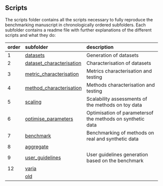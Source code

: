 
Scripts
-------

The scripts folder contains all the scripts necessary to fully reproduce the benchmarking manuscript in chronologically ordered subfolders. Each subfolder contains a readme file with further explanations of the different scripts and what they do:

| order | subfolder                                                                                                             | description                                                |
|:------|:----------------------------------------------------------------------------------------------------------------------|:-----------------------------------------------------------|
| 1     | [datasets](https://github.com/dynverse/dynbenchmark/tree/master/scripts/01-datasets)                                  | Generation of datasets                                     |
| 2     | [dataset\_characterisation](https://github.com/dynverse/dynbenchmark/tree/master/scripts/02-dataset_characterisation) | Characterisation of datasets                               |
| 3     | [metric\_characterisation](https://github.com/dynverse/dynbenchmark/tree/master/scripts/03-metric_characterisation)   | Metrics characterisation and testing                       |
| 4     | [method\_characterisation](https://github.com/dynverse/dynbenchmark/tree/master/scripts/04-method_characterisation)   | Methods characterisation and testing                       |
| 5     | [scaling](https://github.com/dynverse/dynbenchmark/tree/master/scripts/05-scaling)                                    | Scalability assessments of the methods on toy data         |
| 6     | [optimise\_parameters](https://github.com/dynverse/dynbenchmark/tree/master/scripts/06-optimise_parameters)           | Optimisation of parametersof the methods on synthetic data |
| 7     | [benchmark](https://github.com/dynverse/dynbenchmark/tree/master/scripts/07-benchmark)                                | Benchmarking of methods on real and synthetic data         |
| 8     | [aggregate](https://github.com/dynverse/dynbenchmark/tree/master/scripts/08-aggregate)                                |                                                            |
| 9     | [user\_guidelines](https://github.com/dynverse/dynbenchmark/tree/master/scripts/09-user_guidelines)                   | User guidelines generation based on the benchmark          |
| 12    | [varia](https://github.com/dynverse/dynbenchmark/tree/master/scripts/12-varia)                                        |                                                            |
|       | [old](https://github.com/dynverse/dynbenchmark/tree/master/scripts/old)                                               |                                                            |
